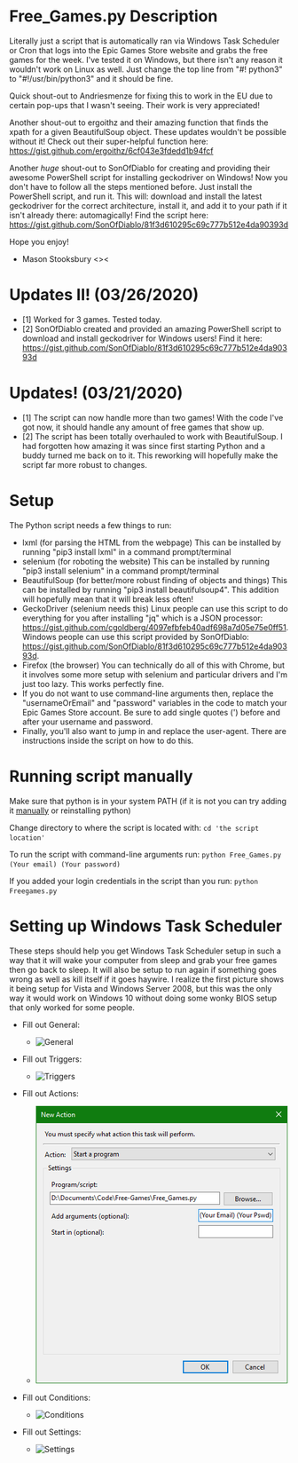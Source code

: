 # Free_Games.py Description
Literally just a script that is automatically ran via Windows Task Scheduler or Cron that logs into the Epic Games Store website and grabs the free games for the week. I've tested it on Windows, but there isn't any reason it wouldn't work on Linux as well. Just change the top line from "#! python3" to "#!/usr/bin/python3" and it should be fine. 

Quick shout-out to Andriesmenze for fixing this to work in the EU due to certain pop-ups that I wasn't seeing. Their work is very appreciated!

Another shout-out to ergoithz and their amazing function that finds the xpath for a given BeautifulSoup object. These updates wouldn't be possible without it! Check out their super-helpful function here: https://gist.github.com/ergoithz/6cf043e3fdedd1b94fcf

Another *huge* shout-out to SonOfDiablo for creating and providing their awesome PowerShell script for installing geckodriver on Windows! Now you don't have to follow all the steps mentioned before. Just install the PowerShell script, and run it. This will: download and install the latest geckodriver for the correct architecture, install it, and add it to your path if it isn't already there: automagically! Find the script here: https://gist.github.com/SonOfDiablo/81f3d610295c69c777b512e4da90393d

Hope you enjoy!
  - Mason Stooksbury <><


# Updates II! (03/26/2020)
  - [1] Worked for 3 games. Tested today.
  - [2] SonOfDiablo created and provided an amazing PowerShell script to download and install geckodriver for Windows users! Find it here: https://gist.github.com/SonOfDiablo/81f3d610295c69c777b512e4da90393d

# Updates! (03/21/2020)
  - [1] The script can now handle more than two games! With the code I've got now, it should handle any amount of free games that show up.
  - [2] The script has been totally overhauled to work with BeautifulSoup. I had forgotten how amazing it was since first starting Python and a buddy turned me back on to it. This reworking will hopefully make the script far more robust to changes.


# Setup
The Python script needs a few things to run:
  - lxml (for parsing the HTML from the webpage) This can be installed by running "pip3 install lxml" in a command prompt/terminal
  - selenium (for roboting the website) This can be installed by running "pip3 install selenium" in a command prompt/terminal
  - BeautifulSoup (for better/more robust finding of objects and things) This can be installed by running "pip3 install beautifulsoup4". This addition will hopefully mean that it will break less often!
  - GeckoDriver (selenium needs this) Linux people can use this script to do everything for you after installing "jq" which is a JSON processor: https://gist.github.com/cgoldberg/4097efbfeb40adf698a7d05e75e0ff51.  Windows people can use this script provided by SonOfDiablo: https://gist.github.com/SonOfDiablo/81f3d610295c69c777b512e4da90393d.
  - Firefox (the browser) You can technically do all of this with Chrome, but it involves some more setup with selenium and particular drivers and I'm just too lazy. This works perfectly fine.
  - If you do not want to use command-line arguments then, replace the "usernameOrEmail" and "password" variables in the code to match your Epic Games Store account. Be sure to add single quotes (') before and after your username and password.
  - Finally, you'll also want to jump in and replace the user-agent. There are instructions inside the script on how to do this.
  # Running script manually
  Make sure that python is in your system PATH (if it is not you can try adding it [manually](https://docs.telerik.com/teststudio/features/test-runners/add-path-environment-variables) or reinstalling python)
  
  Change directory to where the script is located with: `cd 'the script location'`
  
  To run the script with command-line arguments run:
  `python Free_Games.py (Your email) (Your password)`
  
  If you added your login credentials in the script than you run: `python Freegames.py`
  
  # Setting up Windows Task Scheduler
  These steps should help you get Windows Task Scheduler setup in such a way that it will wake your computer from sleep and grab your free games then go back to sleep. It will also be setup to run again if something goes wrong as well as kill itself if it goes haywire. I realize the first picture shows it being setup for Vista and Windows Server 2008, but this was the only way it would work on Windows 10 without doing some wonky BIOS setup that only worked for some people.
  - Fill out General:
    - ![General](https://github.com/MasonStooksbury/Free-Games/blob/master/WTS_Setup/General.png)
  
  - Fill out Triggers:
    - ![Triggers](https://github.com/MasonStooksbury/Free-Games/blob/master/WTS_Setup/Triggers.png)
  
  - Fill out Actions:
    - ![Actions](https://github.com/MasonStooksbury/Free-Games/blob/master/WTS_Setup/Actions.png)
  
  - Fill out Conditions:
    - ![Conditions](https://github.com/MasonStooksbury/Free-Games/blob/master/WTS_Setup/Conditions.png)
  
  - Fill out Settings:
    - ![Settings](https://github.com/MasonStooksbury/Free-Games/blob/master/WTS_Setup/Settings.png)
